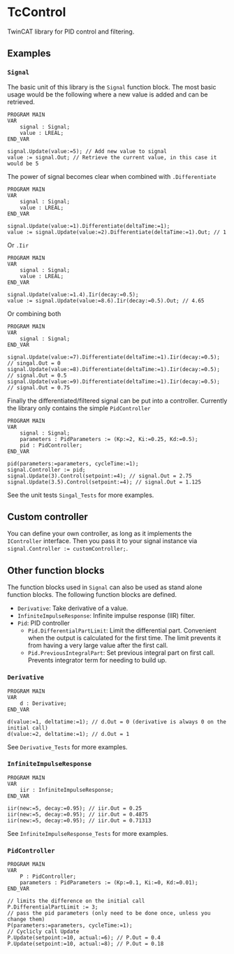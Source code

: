 # TcControl

TwinCAT library for PID control and filtering.

## Examples

### `Signal`

The basic unit of this library is the `Signal` function block. The most basic usage would be the following where a new value is added and can be retrieved.

```
PROGRAM MAIN
VAR
    signal : Signal;
    value : LREAL;
END_VAR

signal.Update(value:=5); // Add new value to signal
value := signal.Out; // Retrieve the current value, in this case it would be 5
```

The power of signal becomes clear when combined with `.Differentiate`

```
PROGRAM MAIN
VAR
    signal : Signal;
    value : LREAL;
END_VAR

signal.Update(value:=1).Differentiate(deltaTime:=1);
value := signal.Update(value:=2).Differentiate(deltaTime:=1).Out; // 1
```

Or `.Iir`

```
PROGRAM MAIN
VAR
    signal : Signal;
    value : LREAL;
END_VAR

signal.Update(value:=1.4).Iir(decay:=0.5);
value := signal.Update(value:=8.6).Iir(decay:=0.5).Out; // 4.65
```

Or combining both

```
PROGRAM MAIN
VAR
    signal : Signal;
END_VAR

signal.Update(value:=7).Differentiate(deltaTime:=1).Iir(decay:=0.5); // singal.Out = 0
signal.Update(value:=8).Differentiate(deltaTime:=1).Iir(decay:=0.5); // signal.Out = 0.5
signal.Update(value:=9).Differentiate(deltaTime:=1).Iir(decay:=0.5); // signal.Out = 0.75
```

Finally the differentiated/filtered signal can be put into a controller. Currently the library only contains the simple `PidController`

```
PROGRAM MAIN
VAR
    signal : Signal;
    parameters : PidParameters := (Kp:=2, Ki:=0.25, Kd:=0.5);
    pid : PidController;
END_VAR

pid(parameters:=parameters, cycleTime:=1);
signal.Controller := pid;
signal.Update(3).Control(setpoint:=4); // signal.Out = 2.75
signal.Update(3.5).Control(setpoint:=4); // signal.Out = 1.125
```

See the unit tests `Singal_Tests` for more examples.

## Custom controller

You can define your own controller, as long as it implements the `IController` interface. Then you pass it to your signal instance via `signal.Controller := customController;`.

## Other function blocks

The function blocks used in `Signal` can also be used as stand alone function blocks. The following function blocks are defined.

- `Derivative`: Take derivative of a value.
- `InfiniteImpulseResponse`: Infinite impulse response (IIR) filter.
- `Pid`: PID controller
  - `Pid.DifferentialPartLimit`: Limit the differential part. Convenient when the output is calculated for the first time. The limit prevents it from having a very large value after the first call.
  - `Pid.PreviousIntegralPart`: Set previous integral part on first call. Prevents integrator term for needing to build up.

### `Derivative`

```
PROGRAM MAIN
VAR
    d : Derivative;
END_VAR

d(value:=1, deltatime:=1); // d.Out = 0 (derivative is always 0 on the initial call)
d(value:=2, deltatime:=1); // d.Out = 1
```

See `Derivative_Tests` for more examples.

### `InfiniteImpulseResponse`

```
PROGRAM MAIN
VAR
    iir : InfiniteImpulseResponse;
END_VAR

iir(new:=5, decay:=0.95); // iir.Out = 0.25
iir(new:=5, decay:=0.95); // iir.Out = 0.4875
iir(new:=5, decay:=0.95); // iir.Out = 0.71313
```

See `InfiniteImpulseResponse_Tests` for more examples.

### `PidController`

```
PROGRAM MAIN
VAR
    P : PidController;
    parameters : PidParameters := (Kp:=0.1, Ki:=0, Kd:=0.01);
END_VAR

// limits the difference on the initial call
P.DifferentialPartLimit := 3;
// pass the pid parameters (only need to be done once, unless you change them)
P(parameters:=parameters, cycleTime:=1);
// Cyclicly call Update
P.Update(setpoint:=10, actual:=6); // P.Out = 0.4
P.Update(setpoint:=10, actual:=8); // P.Out = 0.18
```
